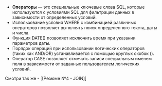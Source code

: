 
-  **Операторы** — это специальные ключевые слова SQL, которые используются с условиями SQL для фильтрации данных в зависимости от определенных условий.
-  Использование условия WHERE с комбинацией различных операторов позволяет выполнять поиск определенного текста, даты и числа.
-  Функция DATE() позволяет исключить время при указании параметров даты.
-  Порядок операций при использовании логических операторов (таких как AND/OR) устанавливается с помощью круглых скобок ().
-  Оператор CASE позволяет отмечать записи специальным именем поля в зависимости от заданных пользователем логических условий.

Смотри так же - [[Резюме №4 - JOIN]]
